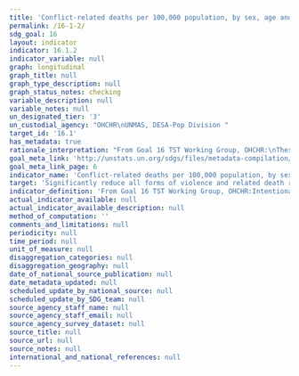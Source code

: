 ```yaml
---
title: 'Conflict-related deaths per 100,000 population, by sex, age and cause'
permalink: /16-1-2/
sdg_goal: 16
layout: indicator
indicator: 16.1.2
indicator_variable: null
graph: longitudinal
graph_title: null
graph_type_description: null
graph_status_notes: checking
variable_description: null
variable_notes: null
un_designated_tier: '3'
un_custodial_agency: "OHCHR\nUNMAS, DESA-Pop Division "
target_id: '16.1'
has_metadata: true
rationale_interpretation: "From Goal 16 TST Working Group, OHCHR:\nThese indicators refer to two forms of violent deaths (intentional homicide and conflict-related deaths). Intentional homicides occur in all countries of the world and have global applicability, while conflict-related deaths occur in countries afflicted by wars. \nThe rates of intentional homicide and conflict-related deaths should be kept separate, as combining them into one single indicator would risk collating two distinct phenomena and unequal sources of data. In particular, the quality of data on conflictrelated deaths is inevitably affected by the difficulties of producing accurate statistics in situations of armed conflict. \nMonitoring intentional homicides is necessary to better assess their causes and consequences and, in the longer term, to develop effective prevention measures. It is based on statistical data routinely produced by law enforcement authorities and/or public health institutions, with a high degree of international comparability. \nConflict-related deaths measure the direct impact of conflicts on populations in terms of losses of life. Whilst the global risk of violent death in armed conflict is generally lower than the global risk of homicidal violence, in affected countries armed conflict destroys lives and exerts substantial human costs, particularly in protracted internal conflict situations.\n\n From United Nations Mine Action Service: \n The presence of mines/ERW in conflict and post-conflict contexts is devastating for people and communities. These hazards cause grievous injury and death, impede peace operations, and hamper post-conflict reconstruction and development efforts. \nFindings from the M&E Mechanism for the UN Strategy 2013-2018 (UN M&E Mechanism) illustrate the deadly risk posed by mines/ERW in affected countries and territories in which the UN operates; in particular, the disproportionate impact of explosive hazards on the civilians who constitute more than half of the casualties from mines/ERW. The regular monitoring of mine/ERW casualty data through the global mechanism of the Sustainable Development Goals will significantly enhance the capacity of affected countries and territories including Member States, UN entities, and civil society to understand the scope of these threats and effectively mitigate the harms they cause."
goal_meta_link: 'http://unstats.un.org/sdgs/files/metadata-compilation/Metadata-Goal-16.pdf'
goal_meta_link_page: 6
indicator_name: 'Conflict-related deaths per 100,000 population, by sex, age and cause'
target: 'Significantly reduce all forms of violence and related death rates everywhere.'
indicator_definition: 'From Goal 16 TST Working Group, OHCHR:Intentional homicide is defined as the unlawful death inflicted upon a person with the intent of cause death or serious injury (Source: International Classification of Crime for Statistical Purposes, 2015). In a narrow sense, conflict-related deaths refer to those deaths caused by warring parties directly related to combat, such as traditional battlefield fighting and bombardments. In a broader sense, conflict-related deaths also include killings that amount to war crimes, such as targeting of civilians or of military ''hors combat''. The rates are defined as the total count of intentional homicides and conflict-related deaths, respectively, divided by the total resident population, expressed per 100,000 population. From United Nations Mine Action Service:  The count of conflict-related deaths caused by mines/ERW should include "individuals killed or injured in incidents involving devices detonated by the presence, proximity, or contact of a person or a vehicle, such as all antipersonnel mines, antivehicle mines, abandoned explosive ordnance (AXO), unexploded ordnance (UXO), and victim-activated IEDs."'
actual_indicator_available: null
actual_indicator_available_description: null
method_of_computation: ''
comments_and_limitations: null
periodicity: null
time_period: null
unit_of_measure: null
disaggregation_categories: null
disaggregation_geography: null
date_of_national_source_publication: null
date_metadata_updated: null
scheduled_update_by_national_source: null
scheduled_update_by_SDG_team: null
source_agency_staff_name: null
source_agency_staff_email: null
source_agency_survey_dataset: null
source_title: null
source_url: null
source_notes: null
international_and_national_references: null
---
```

